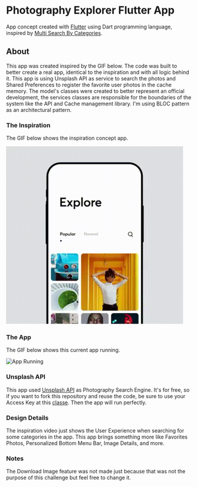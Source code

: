 # Photography Explorer Flutter App
App concept created with [Flutter](https://flutter.dev/) using Dart programming language, inspired by [Multi Search By Categories](https://dribbble.com/shots/5922034-Multi-search-by-categories). 

## About
This app was created inspired by the GIF below. The code was built to better create a real app, identical to the inspiration and with all logic behind it. This app is using Unsplash API as service to search the photos and Shared Preferences to register the favorite user photos in the cache memory. The model's classes were created to better represent an official development, the services classes are responsible for the boundaries of the system like the API and Cache management library. I'm using BLOC pattern as an architectural pattern.

### The Inspiration
The GIF below shows the inspiration concept app.

![App Running](./docs/inspiration.gif)

### The App
The GIF below shows this current app running.

![App Running](./docs/app-running.gif)

### Unsplash API
This app used [Unsplash API](https://unsplash.com/developers) as Photography Search Engine. It's for free, so if you want to fork this repository and reuse the code, be sure to use your Access Key at this [classe](./lib/services/PhotosAPI.dart). Then the app will run perfectly. 

### Design Details
The inspiration video just shows the User Experience when searching for some categories in the app. This app brings something more like Favorites Photos, Personalized Bottom Menu Bar, Image Details, and more.
 
### Notes
The Download Image feature was not made just because that was not the purpose of this challenge but feel free to change it.
